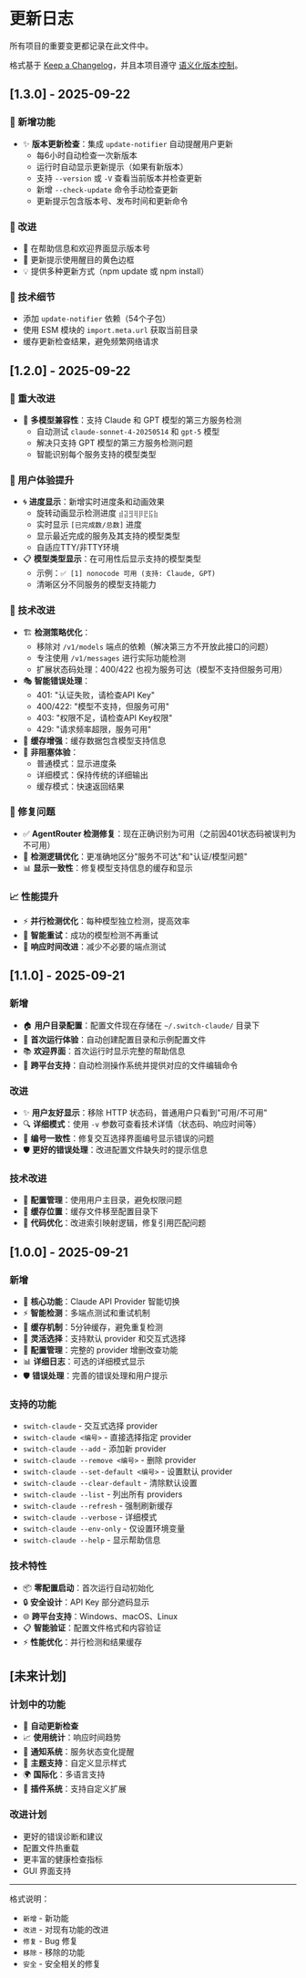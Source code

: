 # 更新日志

所有项目的重要变更都记录在此文件中。

格式基于 [Keep a Changelog](https://keepachangelog.com/zh-CN/1.0.0/)，并且本项目遵守 [语义化版本控制](https://semver.org/lang/zh-CN/)。

## [1.3.0] - 2025-09-22

### 🚀 新增功能
- ✨ **版本更新检查**：集成 `update-notifier` 自动提醒用户更新
  - 每6小时自动检查一次新版本
  - 运行时自动显示更新提示（如果有新版本）
  - 支持 `--version` 或 `-V` 查看当前版本并检查更新
  - 新增 `--check-update` 命令手动检查更新
  - 更新提示包含版本号、发布时间和更新命令

### 🎨 改进
- 📝 在帮助信息和欢迎界面显示版本号
- 🔔 更新提示使用醒目的黄色边框
- 💡 提供多种更新方式（npm update 或 npm install）

### 🔧 技术细节
- 添加 `update-notifier` 依赖（54个子包）
- 使用 ESM 模块的 `import.meta.url` 获取当前目录
- 缓存更新检查结果，避免频繁网络请求

## [1.2.0] - 2025-09-22

### 🚀 重大改进
- 🎯 **多模型兼容性**：支持 Claude 和 GPT 模型的第三方服务检测
  - 自动测试 `claude-sonnet-4-20250514` 和 `gpt-5` 模型
  - 解决只支持 GPT 模型的第三方服务检测问题
  - 智能识别每个服务支持的模型类型

### 🎨 用户体验提升
- 🌀 **进度显示**：新增实时进度条和动画效果
  - 旋转动画显示检测进度 `⣾⣽⣻⢿⡿⣟⣯⣷`
  - 实时显示 `[已完成数/总数]` 进度
  - 显示最近完成的服务及其支持的模型类型
  - 自适应TTY/非TTY环境
- 📋 **模型类型显示**：在可用性后显示支持的模型类型
  - 示例：`✅ [1] nonocode 可用 (支持: Claude, GPT)`
  - 清晰区分不同服务的模型支持能力

### 🔧 技术改进
- 🏗️ **检测策略优化**：
  - 移除对 `/v1/models` 端点的依赖（解决第三方不开放此接口的问题）
  - 专注使用 `/v1/messages` 进行实际功能检测
  - 扩展状态码处理：400/422 也视为服务可达（模型不支持但服务可用）
- 🎭 **智能错误处理**：
  - 401: "认证失败，请检查API Key"
  - 400/422: "模型不支持，但服务可用"
  - 403: "权限不足，请检查API Key权限"
  - 429: "请求频率超限，服务可用"
- 💾 **缓存增强**：缓存数据包含模型支持信息
- 🎪 **非阻塞体验**：
  - 普通模式：显示进度条
  - 详细模式：保持传统的详细输出
  - 缓存模式：快速返回结果

### 🐛 修复问题
- ✅ **AgentRouter 检测修复**：现在正确识别为可用（之前因401状态码被误判为不可用）
- 🔄 **检测逻辑优化**：更准确地区分"服务不可达"和"认证/模型问题"
- 📊 **显示一致性**：修复模型支持信息的缓存和显示

### 📈 性能提升
- ⚡ **并行检测优化**：每种模型独立检测，提高效率
- 🎯 **智能重试**：成功的模型检测不再重试
- 💨 **响应时间改进**：减少不必要的端点测试

## [1.1.0] - 2025-09-21

### 新增
- 🏠 **用户目录配置**：配置文件现在存储在 `~/.switch-claude/` 目录下
- 🎉 **首次运行体验**：自动创建配置目录和示例配置文件
- 📚 **欢迎界面**：首次运行时显示完整的帮助信息
- 🔧 **跨平台支持**：自动检测操作系统并提供对应的文件编辑命令

### 改进
- ✨ **用户友好显示**：移除 HTTP 状态码，普通用户只看到"可用/不可用"
- 🔍 **详细模式**：使用 `-v` 参数可查看技术详情（状态码、响应时间等）
- 🎯 **编号一致性**：修复交互选择界面编号显示错误的问题
- 🛡️ **更好的错误处理**：改进配置文件缺失时的提示信息

### 技术改进
- 📁 **配置管理**：使用用户主目录，避免权限问题
- 🔄 **缓存位置**：缓存文件移至配置目录下
- 🎨 **代码优化**：改进索引映射逻辑，修复引用匹配问题

## [1.0.0] - 2025-09-21

### 新增
- 🚀 **核心功能**：Claude API Provider 智能切换
- ⚡ **智能检测**：多端点测试和重试机制
- 💾 **缓存机制**：5分钟缓存，避免重复检测
- 🎯 **灵活选择**：支持默认 provider 和交互式选择
- 🔧 **配置管理**：完整的 provider 增删改查功能
- 📊 **详细日志**：可选的详细模式显示
- 🛡️ **错误处理**：完善的错误处理和用户提示

### 支持的功能
- `switch-claude` - 交互式选择 provider
- `switch-claude <编号>` - 直接选择指定 provider
- `switch-claude --add` - 添加新 provider
- `switch-claude --remove <编号>` - 删除 provider
- `switch-claude --set-default <编号>` - 设置默认 provider
- `switch-claude --clear-default` - 清除默认设置
- `switch-claude --list` - 列出所有 providers
- `switch-claude --refresh` - 强制刷新缓存
- `switch-claude --verbose` - 详细模式
- `switch-claude --env-only` - 仅设置环境变量
- `switch-claude --help` - 显示帮助信息

### 技术特性
- 📦 **零配置启动**：首次运行自动初始化
- 🔒 **安全设计**：API Key 部分遮码显示
- 🌐 **跨平台支持**：Windows、macOS、Linux
- 📋 **智能验证**：配置文件格式和内容验证
- ⚡ **性能优化**：并行检测和结果缓存

## [未来计划]

### 计划中的功能
- 🔄 **自动更新检查**
- 📈 **使用统计**：响应时间趋势
- 🔔 **通知系统**：服务状态变化提醒
- 🎨 **主题支持**：自定义显示样式
- 🌍 **国际化**：多语言支持
- 🔌 **插件系统**：支持自定义扩展

### 改进计划
- 更好的错误诊断和建议
- 配置文件热重载
- 更丰富的健康检查指标
- GUI 界面支持

---

格式说明：
- `新增` - 新功能
- `改进` - 对现有功能的改进
- `修复` - Bug 修复
- `移除` - 移除的功能
- `安全` - 安全相关的修复
